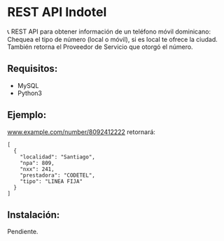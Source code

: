 # REST API Indotel
📞 REST API para obtener información de un teléfono móvil dominicano: Chequea el tipo de número (local o móvil), si es local te ofrece la ciudad. También retorna el Proveedor de Servicio que otorgó el número.

## Requisitos:
 - MySQL
 - Python3

## Ejemplo:
www.example.com/number/8092412222 retornará:

```
[
  {
    "localidad": "Santiago",
    "npa": 809,
    "nxx": 241,
    "prestadora": "CODETEL",
    "tipo": "LINEA FIJA"
  }
]
```

## Instalación:

Pendiente.
